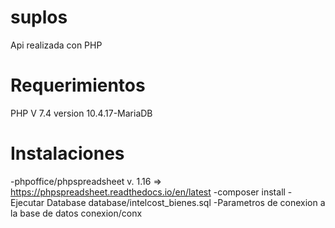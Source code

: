 # suplos
Api realizada con PHP

# Requerimientos

PHP V 7.4
version 10.4.17-MariaDB

# Instalaciones
-phpoffice/phpspreadsheet v. 1.16 => https://phpspreadsheet.readthedocs.io/en/latest
-composer install
-Ejecutar Database database/intelcost_bienes.sql
-Parametros de conexion a la base de datos conexion/conx
